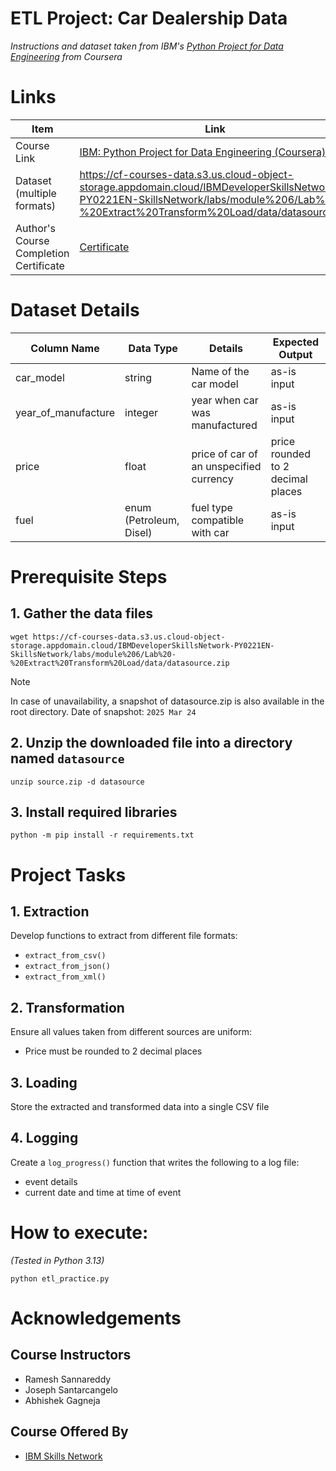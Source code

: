 # ETL Project: Car Dealership Data
_Instructions and dataset taken from IBM's [Python Project for Data Engineering](https://www.coursera.org/learn/python-project-for-data-engineering) from Coursera_

# Links
|     Item       |   Link   |
| -------------- | ---------|
|Course Link | [IBM: Python Project for Data Engineering (Coursera)](https://www.coursera.org/learn/python-project-for-data-engineering) |
| Dataset (multiple formats) | https://cf-courses-data.s3.us.cloud-object-storage.appdomain.cloud/IBMDeveloperSkillsNetwork-PY0221EN-SkillsNetwork/labs/module%206/Lab%20-%20Extract%20Transform%20Load/data/datasource.zip |
| Author's Course Completion Certificate|[Certificate](https://www.coursera.org/account/accomplishments/verify/TFH7N05KO7D3) |

# Dataset Details
| Column Name | Data Type | Details                        | Expected Output |
| ----------- | --------- |------------------------------- | --------------- |
| car_model | string | Name of the car model  | as-is input |
| year_of_manufacture | integer | year when car was manufactured | as-is input |
| price | float | price of car of an unspecified currency | price rounded to 2 decimal places |
| fuel | enum (Petroleum, Disel) | fuel type compatible with car | as-is input |

# Prerequisite Steps
## 1.  Gather the data files
```
wget https://cf-courses-data.s3.us.cloud-object-storage.appdomain.cloud/IBMDeveloperSkillsNetwork-PY0221EN-SkillsNetwork/labs/module%206/Lab%20-%20Extract%20Transform%20Load/data/datasource.zip
```
> [!NOTE]
> In case of unavailability, a snapshot of datasource.zip is also available in the root directory.
> Date of snapshot: `2025 Mar 24`

## 2. Unzip the downloaded file into a directory named `datasource`
```
unzip source.zip -d datasource
```

## 3. Install required libraries
```
python -m pip install -r requirements.txt
```

# Project Tasks

## 1. Extraction
Develop functions to extract from different file formats:
- `extract_from_csv()`
- `extract_from_json()`
- `extract_from_xml()`

## 2. Transformation
Ensure all values taken from different sources are uniform:
- Price must be rounded to 2 decimal places

## 3. Loading
Store the extracted and transformed data into a single CSV file

## 4. Logging
Create a `log_progress()` function that writes the following to a log file:
- event details
- current date and time at time of event

# How to execute:
_(Tested in Python 3.13)_
```
python etl_practice.py
```

# Acknowledgements
## Course Instructors
- Ramesh Sannareddy
- Joseph Santarcangelo
- Abhishek Gagneja
## Course Offered By
* [IBM Skills Network](https://www.coursera.org/partners/ibm-skills-network)
